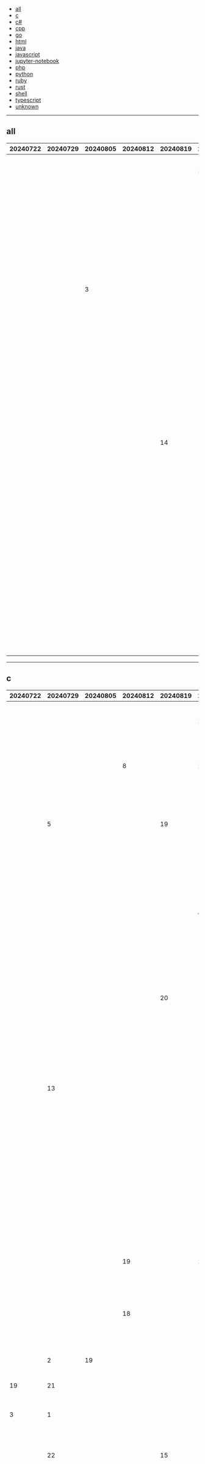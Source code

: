 
- [all](#all)
- [c](#c)
- [c#](#c#)
- [cpp](#cpp)
- [go](#go)
- [html](#html)
- [java](#java)
- [javascript](#javascript)
- [jupyter-notebook](#jupyter-notebook)
- [php](#php)
- [python](#python)
- [ruby](#ruby)
- [rust](#rust)
- [shell](#shell)
- [typescript](#typescript)
- [unknown](#unknown)


----

## <a name=all>all</a>

|20240722|20240729|20240805|20240812|20240819|20240826|20240902|20240909|20240916|20240923|20240930|20241007|20241014|20241021|20241028|github|description|
|----|----|----|----|----|----|----|----|----|----|----|----|----|----|----|----|----|
|  |  |  |  |  | 1 | 1 | 1 | 1 | 1 | 1 | 1 | 1 | 1 | 1 | [resources](https://github.com/resources)/[articles](https://github.com/resources/articles) |Build AI Agents with memory, knowledge, tools and reasoning. Chat with them using a beautiful Agent UI. |
|  |  |  |  |  |  |  |  |  |  |  |  |  |  | 2 | [phidatahq](https://github.com/phidatahq)/[phidata](https://github.com/phidatahq/phidata) |Your own API Hub to learn and master API interaction. Ideal for frontend, mobile dev and backend developers.  |
|  |  |  |  |  |  |  |  |  |  |  |  |  |  | 3 | [hiteshchoudhary](https://github.com/hiteshchoudhary)/[apihub](https://github.com/hiteshchoudhary/apihub) |A natural language interface for computers |
|  |  |  |  |  |  |  |  |  |  |  |  |  |  | 4 | [OpenInterpreter](https://github.com/OpenInterpreter)/[open-interpreter](https://github.com/OpenInterpreter/open-interpreter) | |
|  |  |  |  |  |  |  |  |  |  |  |  |  |  | 5 | [kolbytn](https://github.com/kolbytn)/[mindcraft](https://github.com/kolbytn/mindcraft) |Free, simple, and intuitive online database diagram editor and SQL generator. |
|  |  | 3 |  |  |  |  |  |  |  |  |  |  |  | 6 | [drawdb-io](https://github.com/drawdb-io)/[drawdb](https://github.com/drawdb-io/drawdb) |Zero shot pdf OCR with gpt-4o-mini |
|  |  |  |  |  |  |  |  |  |  |  |  |  |  | 7 | [getomni-ai](https://github.com/getomni-ai)/[zerox](https://github.com/getomni-ai/zerox) |Download market data from Yahoo! Finance's API |
|  |  |  |  |  |  |  |  |  |  |  |  |  |  | 8 | [ranaroussi](https://github.com/ranaroussi)/[yfinance](https://github.com/ranaroussi/yfinance) |CoTracker is a model for tracking any point (pixel) on a video. |
|  |  |  |  |  |  |  |  |  |  |  |  |  |  | 9 | [facebookresearch](https://github.com/facebookresearch)/[co-tracker](https://github.com/facebookresearch/co-tracker) |The Bluesky Social application for Web, iOS, and Android |
|  |  |  |  |  |  |  |  |  |  |  |  |  | 14 | 10 | [bluesky-social](https://github.com/bluesky-social)/[social-app](https://github.com/bluesky-social/social-app) |Cocos simplifies game creation and distribution with Cocos Creator, a free, open-source, cross-platform game engine. Empowering millions of developers to create high-performance, engaging 2D/3D games and instant web entertainment. |
|  |  |  |  | 14 |  |  |  |  |  |  |  |  |  | 11 | [cocos](https://github.com/cocos)/[cocos-engine](https://github.com/cocos/cocos-engine) |PowerShell for every system! |
|  |  |  |  |  |  |  |  |  |  |  |  |  |  | 12 | [PowerShell](https://github.com/PowerShell)/[PowerShell](https://github.com/PowerShell/PowerShell) |web development for the rest of us |
|  |  |  |  |  |  |  |  |  |  |  |  |  |  | 13 | [sveltejs](https://github.com/sveltejs)/[svelte](https://github.com/sveltejs/svelte) |Anthropic's educational courses |
|  |  |  |  |  |  | 7 |  |  |  |  |  |  |  | 14 | [anthropics](https://github.com/anthropics)/[courses](https://github.com/anthropics/courses) |RAGFlow is an open-source RAG (Retrieval-Augmented Generation) engine based on deep document understanding. |
|  |  |  |  |  |  |  |  |  |  |  |  |  |  | 15 | [infiniflow](https://github.com/infiniflow)/[ragflow](https://github.com/infiniflow/ragflow) |A Lightweight Face Recognition and Facial Attribute Analysis (Age, Gender, Emotion and Race) Library for Python |
|  |  |  |  |  |  |  |  |  |  |  |  |  |  | 16 | [serengil](https://github.com/serengil)/[deepface](https://github.com/serengil/deepface) |🚀 10x easier, 🚀 140x lower storage cost, 🚀 high performance, 🚀 petabyte scale - Elasticsearch/Splunk/Datadog alternative for 🚀 (logs, metrics, traces, RUM, Error tracking, Session replay). |
|  |  |  |  |  |  | 14 |  |  |  |  |  |  |  | 17 | [openobserve](https://github.com/openobserve)/[openobserve](https://github.com/openobserve/openobserve) |Public interface definitions of Google APIs. |
|  |  |  |  |  |  |  |  |  |  |  |  |  |  | 18 | [googleapis](https://github.com/googleapis)/[googleapis](https://github.com/googleapis/googleapis) | |

----

## <a name=c>c</a>

|20240722|20240729|20240805|20240812|20240819|20240826|20240902|20240909|20240916|20240923|20240930|20241007|20241014|20241021|20241028|github|description|
|----|----|----|----|----|----|----|----|----|----|----|----|----|----|----|----|----|
|  |  |  |  |  | 1 | 1 | 1 | 1 | 1 | 1 | 1 | 1 | 1 | 1 | [resources](https://github.com/resources)/[articles](https://github.com/resources/articles) |Open-source vector similarity search for Postgres |
|  |  |  | 8 |  | 11 |  |  |  |  |  |  |  |  | 2 | [pgvector](https://github.com/pgvector)/[pgvector](https://github.com/pgvector/pgvector) |libSQL is a fork of SQLite that is both Open Source, and Open Contributions. |
|  |  |  |  |  |  |  |  |  |  |  |  |  |  | 3 | [tursodatabase](https://github.com/tursodatabase)/[libsql](https://github.com/tursodatabase/libsql) |Lean's LEDE source |
|  | 5 |  |  | 19 |  |  |  |  | 22 |  |  |  |  | 4 | [coolsnowwolf](https://github.com/coolsnowwolf)/[lede](https://github.com/coolsnowwolf/lede) |The Reliable USB Formatting Utility |
|  |  |  |  |  |  |  |  | 24 |  |  |  | 10 | 3 | 5 | [pbatard](https://github.com/pbatard)/[rufus](https://github.com/pbatard/rufus) |Display and control your Android device |
|  |  |  |  |  | 4 |  |  |  | 13 | 17 |  |  |  | 6 | [Genymobile](https://github.com/Genymobile)/[scrcpy](https://github.com/Genymobile/scrcpy) |A tool uses Windows Filtering Platform (WFP) to block Endpoint Detection and Response (EDR) agents from reporting security events to the server. |
|  |  |  |  |  |  |  |  |  |  |  |  |  |  | 7 | [netero1010](https://github.com/netero1010)/[EDRSilencer](https://github.com/netero1010/EDRSilencer) |Event notification library |
|  |  |  |  | 20 |  |  |  | 18 |  |  |  |  |  | 8 | [libevent](https://github.com/libevent)/[libevent](https://github.com/libevent/libevent) |A lightweight online game framework |
|  | 13 |  |  |  |  |  | 18 |  |  |  |  |  |  | 9 | [cloudwu](https://github.com/cloudwu)/[skynet](https://github.com/cloudwu/skynet) |An open source, portable, easy to use, readable and flexible TLS library, and reference implementation of the PSA Cryptography API. Releases are on a varying cadence, typically around 3 - 6 months between releases. |
|  |  |  |  |  |  |  | 13 |  |  |  |  |  | 5 | 10 | [Mbed-TLS](https://github.com/Mbed-TLS)/[mbedtls](https://github.com/Mbed-TLS/mbedtls) |BCC - Tools for BPF-based Linux IO analysis, networking, monitoring, and more |
|  |  |  | 19 |  | 10 |  |  |  |  |  |  |  |  | 11 | [iovisor](https://github.com/iovisor)/[bcc](https://github.com/iovisor/bcc) |'Classic' FreeRTOS distribution. Started as Git clone of FreeRTOS SourceForge SVN repo. Submodules the kernel. |
|  |  |  | 18 |  |  |  |  |  |  |  |  |  |  | 12 | [FreeRTOS](https://github.com/FreeRTOS)/[FreeRTOS](https://github.com/FreeRTOS/FreeRTOS) |Predatory ESP32 Firmware |
|  |  |  |  |  |  |  |  |  |  |  |  | 14 | 11 | 13 | [pr3y](https://github.com/pr3y)/[Bruce](https://github.com/pr3y/Bruce) |Flipper Zero Unleashed Firmware |
|  | 2 | 19 |  |  |  |  |  | 11 | 17 |  |  |  |  | 14 | [DarkFlippers](https://github.com/DarkFlippers)/[unleashed-firmware](https://github.com/DarkFlippers/unleashed-firmware) |Audio Editor  |
| 19 | 21 |  |  |  |  |  | 22 | 10 |  |  |  |  |  | 15 | [audacity](https://github.com/audacity)/[audacity](https://github.com/audacity/audacity) |NVIDIA Linux open GPU kernel module source |
| 3 | 1 |  |  |  |  |  |  |  |  |  |  |  |  | 16 | [NVIDIA](https://github.com/NVIDIA)/[open-gpu-kernel-modules](https://github.com/NVIDIA/open-gpu-kernel-modules) |Flipper Zero firmware source code |
|  | 22 |  |  | 15 |  |  |  | 4 |  |  |  |  |  | 17 | [flipperdevices](https://github.com/flipperdevices)/[flipperzero-firmware](https://github.com/flipperdevices/flipperzero-firmware) |The FreeBSD src tree publish-only repository. Experimenting with 'simple' pull requests.... |
|  |  |  |  |  |  |  |  |  |  |  |  |  |  | 18 | [freebsd](https://github.com/freebsd)/[freebsd-src](https://github.com/freebsd/freebsd-src) |RandomX, KawPow, CryptoNight and GhostRider unified CPU/GPU miner and RandomX benchmark |
|  |  |  |  | 16 |  |  |  |  |  |  |  |  |  | 19 | [xmrig](https://github.com/xmrig)/[xmrig](https://github.com/xmrig/xmrig) |Alternative firmware for ESP8266 and ESP32 based devices with easy configuration using webUI, OTA updates, automation using timers or rules, expandability and entirely local control over MQTT, HTTP, Serial or KNX. Full documentation at |
|  |  |  |  |  |  |  | 21 |  |  |  |  |  |  | 20 | [arendst](https://github.com/arendst)/[Tasmota](https://github.com/arendst/Tasmota) |Android application for running Windows applications with Wine and Box86/Box64 |
|  |  |  |  |  | 5 |  | 4 |  |  | 7 | 7 | 22 |  | 21 | [brunodev85](https://github.com/brunodev85)/[winlator](https://github.com/brunodev85/winlator) | |

----

## <a name=c#>c#</a>

|20240722|20240729|20240805|20240812|20240819|20240826|20240902|20240909|20240916|20240923|20240930|20241007|20241014|20241021|20241028|github|description|
|----|----|----|----|----|----|----|----|----|----|----|----|----|----|----|----|----|
|  |  |  |  |  | 1 | 1 | 1 | 1 | 1 | 1 | 1 | 1 | 1 | 1 | [resources](https://github.com/resources)/[articles](https://github.com/resources/articles) |PowerShell for every system! |
|  | 1 |  |  |  | 6 | 18 |  |  |  |  |  |  |  | 2 | [PowerShell](https://github.com/PowerShell)/[PowerShell](https://github.com/PowerShell/PowerShell) |Windows system utilities to maximize productivity |
| 3 |  | 19 | 5 |  | 23 |  | 2 | 2 |  |  |  |  |  | 3 | [microsoft](https://github.com/microsoft)/[PowerToys](https://github.com/microsoft/PowerToys) |.NET MAUI is the .NET Multi-platform App UI, a framework for building native device applications spanning mobile, tablet, and desktop. |
| 19 | 11 |  |  | 11 |  |  | 16 | 24 | 21 | 15 | 16 |  | 3 | 4 | [dotnet](https://github.com/dotnet)/[maui](https://github.com/dotnet/maui) |One Remote Access Manager to Rule Them All |
|  |  |  |  | 6 |  | 9 | 7 |  |  |  |  |  |  | 5 | [1Remote](https://github.com/1Remote)/[1Remote](https://github.com/1Remote/1Remote) |UniGetUI: The Graphical Interface for your package managers. Could be terribly described as a package manager manager to manage your package managers |
|  |  | 5 | 3 |  |  |  |  |  |  |  |  |  |  | 6 | [marticliment](https://github.com/marticliment)/[UniGetUI](https://github.com/marticliment/UniGetUI) |Bitwarden infrastructure/backend (API, database, Docker, etc). |
| 11 |  |  |  |  |  |  |  |  |  |  |  | 6 |  | 7 | [bitwarden](https://github.com/bitwarden)/[server](https://github.com/bitwarden/server) |Provides an efficient allocation free async/await integration for Unity. |
|  | 20 | 14 |  |  |  | 2 | 17 |  |  |  |  | 12 |  | 8 | [Cysharp](https://github.com/Cysharp)/[UniTask](https://github.com/Cysharp/UniTask) |A .NET workflows library |
|  |  |  |  |  |  | 16 |  |  |  |  |  |  | 4 | 9 | [elsa-workflows](https://github.com/elsa-workflows)/[elsa-core](https://github.com/elsa-workflows/elsa-core) |Interactive plotting library for .NET |
|  |  |  |  |  |  | 22 | 11 |  |  |  |  |  |  | 10 | [ScottPlot](https://github.com/ScottPlot)/[ScottPlot](https://github.com/ScottPlot/ScottPlot) |ASP.NET Core is a cross-platform .NET framework for building modern cloud-based web applications on Windows, Mac, or Linux. |
|  | 22 | 16 |  | 4 |  |  | 25 | 23 | 9 |  |  | 10 | 20 | 11 | [dotnet](https://github.com/dotnet)/[aspnetcore](https://github.com/dotnet/aspnetcore) |Libre Hardware Monitor, home of the fork of Open Hardware Monitor |
|  |  | 7 |  |  |  |  |  |  |  |  |  |  |  | 12 | [LibreHardwareMonitor](https://github.com/LibreHardwareMonitor)/[LibreHardwareMonitor](https://github.com/LibreHardwareMonitor/LibreHardwareMonitor) |EF Core is a modern object-database mapper for .NET. It supports LINQ queries, change tracking, updates, and schema migrations. |
|  |  |  | 18 |  | 2 |  |  | 15 |  |  |  |  |  | 13 | [dotnet](https://github.com/dotnet)/[efcore](https://github.com/dotnet/efcore) |This repository is for active development of the Azure SDK for .NET. For consumers of the SDK we recommend visiting our public developer docs at https://learn.microsoft.com/dotnet/azure/ or our versioned developer docs at https://azure.github.io/azure-sdk-for-net.  |
| 9 |  |  |  | 8 |  |  |  | 5 | 3 | 2 | 2 |  |  | 14 | [Azure](https://github.com/Azure)/[azure-sdk-for-net](https://github.com/Azure/azure-sdk-for-net) |.NET debugger and assembly editor |
|  |  |  |  |  |  |  |  |  |  |  |  |  |  | 15 | [dnSpy](https://github.com/dnSpy)/[dnSpy](https://github.com/dnSpy/dnSpy) |Develop Desktop, Embedded, Mobile and WebAssembly apps with C# and XAML. The most popular .NET UI client technology |
| 18 | 7 | 13 | 13 | 15 |  |  |  |  | 23 |  |  |  |  | 16 | [AvaloniaUI](https://github.com/AvaloniaUI)/[Avalonia](https://github.com/AvaloniaUI/Avalonia) |Microsoft Azure PowerShell |
|  |  |  |  |  |  |  |  |  |  |  |  |  |  | 17 | [Azure](https://github.com/Azure)/[azure-powershell](https://github.com/Azure/azure-powershell) |The Free Software Media System |
|  | 3 |  | 2 |  | 3 |  |  |  |  |  |  |  |  | 18 | [jellyfin](https://github.com/jellyfin)/[jellyfin](https://github.com/jellyfin/jellyfin) |Libation: Liberate your Library |
|  |  |  |  |  |  |  |  |  |  |  |  |  |  | 19 | [rmcrackan](https://github.com/rmcrackan)/[Libation](https://github.com/rmcrackan/Libation) |Video game library manager with support for wide range of 3rd party libraries and game emulation support, providing one unified interface for your games. |
|  |  |  |  |  |  |  |  |  |  |  |  |  |  | 20 | [JosefNemec](https://github.com/JosefNemec)/[Playnite](https://github.com/JosefNemec/Playnite) |Sample code referenced by the .NET documentation |
|  |  |  |  |  |  |  |  |  |  |  |  |  |  | 21 | [dotnet](https://github.com/dotnet)/[samples](https://github.com/dotnet/samples) |Radzen Blazor is a set of 90+ free native Blazor UI components packed with DataGrid, Scheduler, Charts and robust theming including Material design and FluentUI. |
|  |  |  |  |  |  |  |  | 17 |  |  |  |  |  | 22 | [radzenhq](https://github.com/radzenhq)/[radzen-blazor](https://github.com/radzenhq/radzen-blazor) |ASP.NET Core eCommerce software. nopCommerce is a free and open-source shopping cart. |
|  |  |  |  | 5 |  |  |  |  |  |  |  |  |  | 23 | [nopSolutions](https://github.com/nopSolutions)/[nopCommerce](https://github.com/nopSolutions/nopCommerce) | |

----

## <a name=cpp>cpp</a>

|20240722|20240729|20240805|20240812|20240819|20240826|20240902|20240909|20240916|20240923|20240930|20241007|20241014|20241021|20241028|github|description|
|----|----|----|----|----|----|----|----|----|----|----|----|----|----|----|----|----|
|  |  |  |  |  | 1 | 1 | 1 | 1 | 1 | 1 | 1 | 1 | 1 | 1 | [resources](https://github.com/resources)/[articles](https://github.com/resources/articles) |Cocos simplifies game creation and distribution with Cocos Creator, a free, open-source, cross-platform game engine. Empowering millions of developers to create high-performance, engaging 2D/3D games and instant web entertainment. |
|  |  |  | 7 | 1 | 18 |  |  |  |  |  |  |  | 3 | 2 | [cocos](https://github.com/cocos)/[cocos-engine](https://github.com/cocos/cocos-engine) |Cataclysm - Dark Days Ahead. A turn-based survival game set in a post-apocalyptic world. |
|  |  |  |  |  |  | 24 | 7 | 18 |  |  |  |  |  | 3 | [CleverRaven](https://github.com/CleverRaven)/[Cataclysm-DDA](https://github.com/CleverRaven/Cataclysm-DDA) |An open-source C++ library developed and used at Facebook. |
| 14 | 2 | 18 |  |  |  | 7 | 16 |  | 6 |  |  |  |  | 4 | [facebook](https://github.com/facebook)/[folly](https://github.com/facebook/folly) |JSON for Modern C++ |
|  |  |  |  | 15 | 8 |  |  |  |  |  |  |  | 2 | 5 | [nlohmann](https://github.com/nlohmann)/[json](https://github.com/nlohmann/json) |LLM inference in C/C++ |
| 18 | 3 |  |  |  |  |  |  | 10 |  | 3 |  |  |  | 6 | [ggerganov](https://github.com/ggerganov)/[llama.cpp](https://github.com/ggerganov/llama.cpp) |Google's common Java, C++ and JavaScript library for parsing, formatting, and validating international phone numbers. |
|  |  |  |  |  |  |  | 11 |  |  |  |  |  |  | 7 | [google](https://github.com/google)/[libphonenumber](https://github.com/google/libphonenumber) |Speech-to-text, text-to-speech, speaker diarization, and VAD using next-gen Kaldi with onnxruntime without Internet connection. Support embedded systems, Android, iOS, Raspberry Pi, RISC-V, x86_64 servers, websocket server/client, C/C++, Python, Kotlin, C#, Go, NodeJS, Java, Swift, Dart, JavaScript, Flutter, Object Pascal, Lazarus, Rust |
|  |  |  |  | 7 |  |  |  |  |  |  |  |  |  | 8 | [k2-fsa](https://github.com/k2-fsa)/[sherpa-onnx](https://github.com/k2-fsa/sherpa-onnx) |Deskflow lets you share one mouse and keyboard between multiple computers on Windows, macOS and Linux. It's like a software KVM (but without video). |
|  |  |  |  |  |  |  |  |  |  |  | 7 | 6 | 5 | 9 | [deskflow](https://github.com/deskflow)/[deskflow](https://github.com/deskflow/deskflow) |Android real-time display control software |
|  |  |  |  |  |  |  |  |  |  |  |  |  |  | 10 | [barry-ran](https://github.com/barry-ran)/[QtScrcpy](https://github.com/barry-ran/QtScrcpy) |A framework for building native applications using React |
|  |  |  | 19 | 18 |  |  | 3 | 14 | 7 |  |  | 11 |  | 11 | [facebook](https://github.com/facebook)/[react-native](https://github.com/facebook/react-native) |Fix Play Integrity (and SafetyNet) verdicts. |
|  |  | 13 |  | 5 | 10 |  |  |  |  |  |  |  |  | 12 | [chiteroman](https://github.com/chiteroman)/[PlayIntegrityFix](https://github.com/chiteroman/PlayIntegrityFix) |A library for efficient similarity search and clustering of dense vectors. |
|  |  |  |  |  |  |  |  |  |  |  |  |  |  | 13 | [facebookresearch](https://github.com/facebookresearch)/[faiss](https://github.com/facebookresearch/faiss) |An efficient, small mobile key-value storage framework developed by WeChat. Works on Android, iOS, macOS, Windows, and POSIX. |
|  |  |  |  |  |  |  |  |  |  |  |  |  |  | 14 | [Tencent](https://github.com/Tencent)/[MMKV](https://github.com/Tencent/MMKV) |The Magic Mask for Android |
|  | 9 |  | 4 |  |  |  |  |  | 13 |  |  | 20 | 14 | 15 | [topjohnwu](https://github.com/topjohnwu)/[Magisk](https://github.com/topjohnwu/Magisk) |Protocol Buffers - Google's data interchange format |
| 12 |  |  |  |  | 22 |  |  |  |  |  |  |  |  | 16 | [protocolbuffers](https://github.com/protocolbuffers)/[protobuf](https://github.com/protocolbuffers/protobuf) |A custom launcher for Minecraft that allows you to easily manage multiple installations of Minecraft at once (Fork of MultiMC) |
|  |  |  |  |  |  |  |  |  |  |  |  |  |  | 17 | [PrismLauncher](https://github.com/PrismLauncher)/[PrismLauncher](https://github.com/PrismLauncher/PrismLauncher) |Seamless operability between C++11 and Python |
|  |  |  |  |  |  |  |  |  | 15 |  |  |  |  | 18 | [pybind](https://github.com/pybind)/[pybind11](https://github.com/pybind/pybind11) |CUDA Templates for Linear Algebra Subroutines |
|  |  |  |  |  | 16 |  |  |  |  |  |  |  | 23 | 19 | [NVIDIA](https://github.com/NVIDIA)/[cutlass](https://github.com/NVIDIA/cutlass) |PC Software for BambuLab and other 3D printers |
|  |  |  |  |  |  | 25 |  |  |  |  |  |  |  | 20 | [bambulab](https://github.com/bambulab)/[BambuStudio](https://github.com/bambulab/BambuStudio) |GoogleTest - Google Testing and Mocking Framework |
|  |  | 2 | 1 |  |  |  |  | 2 | 14 |  |  |  | 17 | 21 | [google](https://github.com/google)/[googletest](https://github.com/google/googletest) |G-code generator for 3D printers (Bambu, Prusa, Voron, VzBot, RatRig, Creality, etc.) |
|  |  |  |  |  |  |  |  | 13 | 8 |  |  |  |  | 22 | [SoftFever](https://github.com/SoftFever)/[OrcaSlicer](https://github.com/SoftFever/OrcaSlicer) |KeePassXC is a cross-platform community-driven port of the Windows application “Keepass Password Safe”. |
|  |  |  |  |  |  |  |  |  |  |  |  |  |  | 23 | [keepassxreboot](https://github.com/keepassxreboot)/[keepassxc](https://github.com/keepassxreboot/keepassxc) |SRS is a simple, high-efficiency, real-time media server supporting RTMP, WebRTC, HLS, HTTP-FLV, HTTP-TS, SRT, MPEG-DASH, and GB28181. |
|  |  |  |  |  |  |  |  |  |  |  |  |  |  | 24 | [ossrs](https://github.com/ossrs)/[srs](https://github.com/ossrs/srs) |DuckDB is an analytical in-process SQL database management system |
|  |  |  |  |  | 19 |  |  |  |  |  |  |  |  | 25 | [duckdb](https://github.com/duckdb)/[duckdb](https://github.com/duckdb/duckdb) | |

----

## <a name=go>go</a>

|20240722|20240729|20240805|20240812|20240819|20240826|20240902|20240909|20240916|20240923|20240930|20241007|20241014|20241021|20241028|github|description|
|----|----|----|----|----|----|----|----|----|----|----|----|----|----|----|----|----|
|  |  |  |  |  | 1 | 1 | 1 | 1 | 1 | 1 | 1 | 1 | 1 | 1 | [resources](https://github.com/resources)/[articles](https://github.com/resources/articles) |An open-source authorization as a service inspired by Google Zanzibar, designed to build and manage fine-grained and scalable authorization systems for any application. |
|  |  |  |  | 7 | 6 | 2 |  |  |  |  |  |  |  | 2 | [Permify](https://github.com/Permify)/[permify](https://github.com/Permify/permify) |Get up and running with Llama 3.2, Mistral, Gemma 2, and other large language models. |
|  | 3 | 5 |  |  |  |  | 25 |  | 18 | 4 | 15 |  |  | 3 | [ollama](https://github.com/ollama)/[ollama](https://github.com/ollama/ollama) |Cloud native networking and network security |
|  |  |  |  |  |  |  |  |  |  |  |  |  |  | 4 | [projectcalico](https://github.com/projectcalico)/[calico](https://github.com/projectcalico/calico) |Terraform enables you to safely and predictably create, change, and improve infrastructure. It is a source-available tool that codifies APIs into declarative configuration files that can be shared amongst team members, treated as code, edited, reviewed, and versioned. |
|  |  |  |  |  |  |  |  | 10 |  |  |  |  |  | 5 | [hashicorp](https://github.com/hashicorp)/[terraform](https://github.com/hashicorp/terraform) |A database migration tool. Supports SQL migrations and Go functions.  |
|  |  |  |  |  |  |  |  |  |  |  | 13 |  |  | 6 | [pressly](https://github.com/pressly)/[goose](https://github.com/pressly/goose) | KEDA is a Kubernetes-based Event Driven Autoscaling component. It provides event driven scale for any container running in Kubernetes  |
|  |  |  | 4 |  |  |  |  |  | 21 |  |  |  |  | 7 | [kedacore](https://github.com/kedacore)/[keda](https://github.com/kedacore/keda) |Find vulnerabilities, misconfigurations, secrets, SBOM in containers, Kubernetes, code repositories, clouds and more |
|  |  |  |  |  |  |  | 18 |  |  |  |  | 21 |  | 8 | [aquasecurity](https://github.com/aquasecurity)/[trivy](https://github.com/aquasecurity/trivy) |GitHub's Online Schema-migration Tool for MySQL |
|  |  |  |  |  |  |  |  |  |  |  |  |  |  | 9 | [github](https://github.com/github)/[gh-ost](https://github.com/github/gh-ost) |Production-Grade Container Scheduling and Management |
| 9 |  |  |  |  |  |  |  |  |  | 16 |  |  |  | 10 | [kubernetes](https://github.com/kubernetes)/[kubernetes](https://github.com/kubernetes/kubernetes) |Exporter for machine metrics |
|  |  |  |  |  |  |  |  |  |  |  |  |  |  | 11 | [prometheus](https://github.com/prometheus)/[node_exporter](https://github.com/prometheus/node_exporter) |A fast TCP/UDP tunnel over HTTP |
|  |  |  |  |  |  |  |  |  |  |  |  |  | 15 | 12 | [jpillora](https://github.com/jpillora)/[chisel](https://github.com/jpillora/chisel) |Nuclei is a fast, customizable vulnerability scanner powered by the global security community and built on a simple YAML-based DSL, enabling collaboration to tackle trending vulnerabilities on the internet. It helps you find vulnerabilities in your applications, APIs, networks, DNS, and cloud configurations. |
| 25 |  | 7 |  |  |  | 4 |  |  |  |  |  | 10 |  | 13 | [projectdiscovery](https://github.com/projectdiscovery)/[nuclei](https://github.com/projectdiscovery/nuclei) |Directory/File, DNS and VHost busting tool written in Go |
|  |  |  |  |  |  |  |  |  |  |  |  |  |  | 14 | [OJ](https://github.com/OJ)/[gobuster](https://github.com/OJ/gobuster) |Testcontainers for Go is a Go package that makes it simple to create and clean up container-based dependencies for automated integration/smoke tests. The clean, easy-to-use API enables developers to programmatically define containers that should be run as part of a test and clean up those resources when the test is done. |
|  |  |  |  |  |  |  |  |  |  |  |  |  |  | 15 | [testcontainers](https://github.com/testcontainers)/[testcontainers-go](https://github.com/testcontainers/testcontainers-go) |Open Source realtime backend in 1 file |
|  |  | 4 | 13 |  |  |  |  |  |  |  |  |  |  | 16 | [pocketbase](https://github.com/pocketbase)/[pocketbase](https://github.com/pocketbase/pocketbase) |htmgo - build simple and scalable systems with go + htmx |
|  |  |  |  |  |  |  |  |  |  |  |  |  |  | 17 | [maddalax](https://github.com/maddalax)/[htmgo](https://github.com/maddalax/htmgo) |A cloud-native vector database, storage for next generation AI applications |
| 11 |  | 19 |  |  |  |  |  |  |  |  |  |  |  | 18 | [milvus-io](https://github.com/milvus-io)/[milvus](https://github.com/milvus-io/milvus) |contaiNERD CTL - Docker-compatible CLI for containerd, with support for Compose, Rootless, eStargz, OCIcrypt, IPFS, ... |
|  |  |  |  |  |  |  |  |  |  |  |  |  |  | 19 | [containerd](https://github.com/containerd)/[nerdctl](https://github.com/containerd/nerdctl) |Application lifecycle orchestration |
|  |  |  |  |  |  |  |  |  |  |  |  |  |  | 20 | [akuity](https://github.com/akuity)/[kargo](https://github.com/akuity/kargo) |serve as a reverse proxy to protect your web services from attacks and exploits. |
|  |  |  |  |  |  |  |  |  |  |  |  |  |  | 21 | [chaitin](https://github.com/chaitin)/[SafeLine](https://github.com/chaitin/SafeLine) |Redis Go client |
|  |  |  |  |  |  |  | 12 |  |  |  |  |  |  | 22 | [redis](https://github.com/redis)/[go-redis](https://github.com/redis/go-redis) |High performance, self-hosted, newsletter and mailing list manager with a modern dashboard. Single binary app. |
|  | 21 |  |  |  |  |  |  |  |  |  | 18 |  |  | 23 | [knadh](https://github.com/knadh)/[listmonk](https://github.com/knadh/listmonk) |A simple zero-config tool to make locally trusted development certificates with any names you'd like. |
|  |  |  |  |  |  |  |  |  |  |  |  |  |  | 24 | [FiloSottile](https://github.com/FiloSottile)/[mkcert](https://github.com/FiloSottile/mkcert) |The Prometheus monitoring system and time series database. |
|  |  |  |  |  | 19 |  |  |  |  |  |  |  |  | 25 | [prometheus](https://github.com/prometheus)/[prometheus](https://github.com/prometheus/prometheus) |An open source trusted cloud native registry project that stores, signs, and scans content. |

----

## <a name=html>html</a>

|20240722|20240729|20240805|20240812|20240819|20240826|20240902|20240909|20240916|20240923|20240930|20241007|20241014|20241021|20241028|github|description|
|----|----|----|----|----|----|----|----|----|----|----|----|----|----|----|----|----|
|  |  |  |  |  | 1 | 1 | 1 | 1 | 1 | 1 | 1 | 1 | 1 | 1 | [resources](https://github.com/resources)/[articles](https://github.com/resources/articles) |Curso de HTML5 e CSS3 |
| 4 | 6 | 11 | 14 | 9 | 5 | 8 | 14 | 14 |  |  |  |  | 5 | 2 | [gustavoguanabara](https://github.com/gustavoguanabara)/[html-css](https://github.com/gustavoguanabara/html-css) |A general purpose HTTP reverse proxy and forwarding tool. Now written in Go! |
|  |  |  |  |  | 4 | 4 |  |  |  |  |  |  |  | 3 | [tobychui](https://github.com/tobychui)/[zoraxy](https://github.com/tobychui/zoraxy) |A beautiful, simple, clean, and responsive Jekyll theme for academics |
|  |  | 6 |  |  |  | 12 | 3 |  |  | 11 | 6 |  | 3 | 4 | [alshedivat](https://github.com/alshedivat)/[al-folio](https://github.com/alshedivat/al-folio) |📐 Jekyll theme for building a personal site, blog, project documentation, or portfolio. |
|  |  | 9 |  |  |  |  | 9 |  |  | 17 |  |  |  | 5 | [mmistakes](https://github.com/mmistakes)/[minimal-mistakes](https://github.com/mmistakes/minimal-mistakes) |Modern Django admin theme for seamless interface development |
|  | 3 |  | 10 |  |  |  |  |  |  |  |  |  |  | 6 | [unfoldadmin](https://github.com/unfoldadmin)/[django-unfold](https://github.com/unfoldadmin/django-unfold) |An automated phishing tool with 30+ templates. This Tool is made for educational purpose only ! Author will not be responsible for any misuse of this toolkit ! |
|  |  |  |  |  |  |  |  |  |  |  |  |  |  | 7 | [htr-tech](https://github.com/htr-tech)/[zphisher](https://github.com/htr-tech/zphisher) |Official repo for the #tidytuesday project |
|  |  |  |  | 1 | 10 |  |  | 16 | 9 | 14 |  |  |  | 8 | [rfordatascience](https://github.com/rfordatascience)/[tidytuesday](https://github.com/rfordatascience/tidytuesday) | A fast, clean, responsive Hugo theme. |
|  |  |  |  |  |  |  | 13 |  | 10 |  |  |  |  | 9 | [adityatelange](https://github.com/adityatelange)/[hugo-PaperMod](https://github.com/adityatelange/hugo-PaperMod) |Simple UI examples from my social media |
|  | 14 |  |  |  |  |  | 8 |  |  | 2 |  |  |  | 10 | [atherosai](https://github.com/atherosai)/[ui](https://github.com/atherosai/ui) | |
|  |  |  |  |  |  |  |  |  |  |  |  |  |  | 11 | [TheOdinProject](https://github.com/TheOdinProject)/[css-exercises](https://github.com/TheOdinProject/css-exercises) | |

----

## <a name=java>java</a>

|20240722|20240729|20240805|20240812|20240819|20240826|20240902|20240909|20240916|20240923|20240930|20241007|20241014|20241021|20241028|github|description|
|----|----|----|----|----|----|----|----|----|----|----|----|----|----|----|----|----|
|  |  |  |  |  | 1 | 1 | 1 | 1 | 1 | 1 | 1 | 1 | 1 | 1 | [resources](https://github.com/resources)/[articles](https://github.com/resources/articles) |Telegram for Android source |
|  |  |  |  |  |  | 3 |  |  |  |  |  |  | 9 | 2 | [DrKLO](https://github.com/DrKLO)/[Telegram](https://github.com/DrKLO/Telegram) |Learn Low Level Design (LLD) and prepare for interviews using free resources. |
|  |  |  |  |  |  |  |  |  | 2 |  |  |  | 3 | 3 | [ashishps1](https://github.com/ashishps1)/[awesome-low-level-design](https://github.com/ashishps1/awesome-low-level-design) |SeaTunnel is a next-generation super high-performance, distributed, massive data integration tool. |
|  |  |  |  |  |  |  |  |  |  |  |  | 8 |  | 4 | [apache](https://github.com/apache)/[seatunnel](https://github.com/apache/seatunnel) |Digital logic design tool and simulator |
|  |  |  |  |  | 17 |  |  |  |  |  | 15 |  |  | 5 | [logisim-evolution](https://github.com/logisim-evolution)/[logisim-evolution](https://github.com/logisim-evolution/logisim-evolution) |Termux - a terminal emulator application for Android OS extendible by variety of packages. |
|  |  | 5 | 12 |  | 13 | 12 |  |  |  |  |  |  | 13 | 6 | [termux](https://github.com/termux)/[termux-app](https://github.com/termux/termux-app) |🔥 官方推荐 🔥 RuoYi-Vue 全新 Pro 版本，优化重构所有功能。基于 Spring Boot + MyBatis Plus + Vue &amp; Element 实现的后台管理系统 + 微信小程序，支持 RBAC 动态权限、数据权限、SaaS 多租户、Flowable 工作流、三方登录、支付、短信、商城、CRM、ERP、AI 大模型等功能。你的 ⭐️ Star ⭐️，是作者生发的动力！ |
| 22 |  |  |  |  |  |  |  |  |  | 13 |  | 12 | 2 | 7 | [YunaiV](https://github.com/YunaiV)/[ruoyi-vue-pro](https://github.com/YunaiV/ruoyi-vue-pro) |OWASP dependency-check is a software composition analysis utility that detects publicly disclosed vulnerabilities in application dependencies. |
|  |  |  |  |  |  |  |  |  |  |  |  |  |  | 8 | [jeremylong](https://github.com/jeremylong)/[DependencyCheck](https://github.com/jeremylong/DependencyCheck) |Apache Doris is an easy-to-use, high performance and unified analytics database. |
|  |  |  |  |  |  |  |  | 19 |  |  |  |  |  | 9 | [apache](https://github.com/apache)/[doris](https://github.com/apache/doris) |This repository is for active development of the Azure SDK for Java. For consumers of the SDK we recommend visiting our public developer docs at https://docs.microsoft.com/java/azure/ or our versioned developer docs at https://azure.github.io/azure-sdk-for-java.  |
|  |  |  |  |  |  | 17 |  | 20 | 20 | 6 |  |  |  | 10 | [Azure](https://github.com/Azure)/[azure-sdk-for-java](https://github.com/Azure/azure-sdk-for-java) |JDK main-line development https://openjdk.org/projects/jdk |
|  |  |  |  |  |  | 15 | 11 |  |  |  |  |  |  | 11 | [openjdk](https://github.com/openjdk)/[jdk](https://github.com/openjdk/jdk) |Very spicy additions to the Java programming language. |
|  |  |  |  |  |  |  |  | 22 |  |  |  |  |  | 12 | [projectlombok](https://github.com/projectlombok)/[lombok](https://github.com/projectlombok/lombok) |Spring Framework |
| 16 |  |  | 8 |  | 6 |  |  | 6 |  |  |  |  | 8 | 13 | [spring-projects](https://github.com/spring-projects)/[spring-framework](https://github.com/spring-projects/spring-framework) |DataX是阿里云DataWorks数据集成的开源版本。 |
|  |  |  |  | 23 |  |  |  |  |  |  |  |  |  | 14 | [alibaba](https://github.com/alibaba)/[DataX](https://github.com/alibaba/DataX) |IntelliJ IDEA Community Edition &amp; IntelliJ Platform |
|  |  |  |  |  | 19 |  |  |  |  |  |  |  |  | 15 | [JetBrains](https://github.com/JetBrains)/[intellij-community](https://github.com/JetBrains/intellij-community) |Enterprise job scheduling middleware with distributed computing ability. |
|  |  |  |  |  |  |  |  |  |  |  |  | 7 | 17 | 16 | [PowerJob](https://github.com/PowerJob)/[PowerJob](https://github.com/PowerJob/PowerJob) |A distributed task scheduling framework.（分布式任务调度平台XXL-JOB） |
|  |  |  |  |  |  |  |  |  |  |  |  |  |  | 17 | [xuxueli](https://github.com/xuxueli)/[xxl-job](https://github.com/xuxueli/xxl-job) |The world's fastest open query engine for sub-second analytics both on and off the data lakehouse. With the flexibility to support nearly any scenario, StarRocks provides best-in-class performance for multi-dimensional analytics, real-time analytics, and ad-hoc queries. A Linux Foundation project. |
|  |  |  |  |  |  |  |  |  |  |  |  |  | 25 | 18 | [StarRocks](https://github.com/StarRocks)/[starrocks](https://github.com/StarRocks/starrocks) |Spring Boot helps you to create Spring-powered, production-grade applications and services with absolute minimum fuss. |
| 12 |  | 13 |  |  | 16 |  |  | 16 |  |  |  |  | 14 | 19 | [spring-projects](https://github.com/spring-projects)/[spring-boot](https://github.com/spring-projects/spring-boot) |Apache DolphinScheduler is the modern data orchestration platform. Agile to create high performance workflow with low-code |
|  |  |  |  |  |  |  |  |  |  |  |  |  |  | 20 | [apache](https://github.com/apache)/[dolphinscheduler](https://github.com/apache/dolphinscheduler) | |
|  |  |  |  |  |  |  |  |  |  |  |  |  |  | 21 | [hkhcoder](https://github.com/hkhcoder)/[vprofile-project](https://github.com/hkhcoder/vprofile-project) |Apache Pinot - A realtime distributed OLAP datastore |
|  |  |  |  | 3 |  |  |  |  |  |  |  |  |  | 22 | [apache](https://github.com/apache)/[pinot](https://github.com/apache/pinot) |A tool for mocking HTTP services |
|  |  |  |  |  |  |  |  |  |  |  |  |  |  | 23 | [wiremock](https://github.com/wiremock)/[wiremock](https://github.com/wiremock/wiremock) |Open source handheld ham radio project KV4P-HT |
|  |  |  |  |  |  |  |  |  |  |  |  |  |  | 24 | [VanceVagell](https://github.com/VanceVagell)/[kv4p-ht](https://github.com/VanceVagell/kv4p-ht) |No clever tagline needed. |
|  |  |  | 4 | 7 | 10 |  |  |  |  |  |  |  |  | 25 | [LawnchairLauncher](https://github.com/LawnchairLauncher)/[lawnchair](https://github.com/LawnchairLauncher/lawnchair) | |

----

## <a name=javascript>javascript</a>

|20240722|20240729|20240805|20240812|20240819|20240826|20240902|20240909|20240916|20240923|20240930|20241007|20241014|20241021|20241028|github|description|
|----|----|----|----|----|----|----|----|----|----|----|----|----|----|----|----|----|
|  |  |  |  |  | 1 | 1 | 1 | 1 | 1 | 1 | 1 | 1 | 1 | 1 | [resources](https://github.com/resources)/[articles](https://github.com/resources/articles) |Your own API Hub to learn and master API interaction. Ideal for frontend, mobile dev and backend developers.  |
|  |  |  |  |  |  |  | 16 |  |  |  |  |  |  | 2 | [hiteshchoudhary](https://github.com/hiteshchoudhary)/[apihub](https://github.com/hiteshchoudhary/apihub) | |
|  |  |  |  |  | 15 |  |  |  |  | 5 |  |  | 13 | 3 | [kolbytn](https://github.com/kolbytn)/[mindcraft](https://github.com/kolbytn/mindcraft) |Free, simple, and intuitive online database diagram editor and SQL generator. |
|  | 3 | 1 |  |  |  |  |  |  |  |  |  |  |  | 4 | [drawdb-io](https://github.com/drawdb-io)/[drawdb](https://github.com/drawdb-io/drawdb) |web development for the rest of us |
|  | 13 |  |  |  |  |  |  |  | 16 |  | 14 |  | 23 | 5 | [sveltejs](https://github.com/sveltejs)/[svelte](https://github.com/sveltejs/svelte) |Collection of publicly available IPTV channels from all over the world |
| 2 |  |  |  |  |  |  |  |  |  | 4 |  |  |  | 6 | [iptv-org](https://github.com/iptv-org)/[iptv](https://github.com/iptv-org/iptv) | Now we have become very big, Different from the original idea. Collect premium software in various categories. |
|  |  |  |  | 12 |  |  | 4 |  |  |  |  |  |  | 7 | [jaywcjlove](https://github.com/jaywcjlove)/[awesome-mac](https://github.com/jaywcjlove/awesome-mac) |The React Framework |
|  |  |  | 11 | 15 | 13 | 5 |  | 6 |  | 13 |  |  | 18 | 8 | [vercel](https://github.com/vercel)/[next.js](https://github.com/vercel/next.js) |A visual no-code/code-free web crawler/spider易采集：一个可视化浏览器自动化测试/数据采集/爬虫软件，可以无代码图形化的设计和执行爬虫任务。别名：ServiceWrapper面向Web应用的智能化服务封装系统。 |
|  |  |  | 1 | 2 |  |  |  |  |  |  |  |  |  | 9 | [NaiboWang](https://github.com/NaiboWang)/[EasySpider](https://github.com/NaiboWang/EasySpider) |A fancy self-hosted monitoring tool |
| 17 |  | 4 |  |  |  |  | 17 |  |  |  | 7 |  | 21 | 10 | [louislam](https://github.com/louislam)/[uptime-kuma](https://github.com/louislam/uptime-kuma) |Opensource IDE For Exploring and Testing Api's (lightweight alternative to postman/insomnia) |
|  |  |  | 4 | 9 |  |  |  |  |  |  |  |  |  | 11 | [usebruno](https://github.com/usebruno)/[bruno](https://github.com/usebruno/bruno) |Promise based HTTP client for the browser and node.js |
|  |  |  |  | 20 |  |  |  |  |  |  | 16 |  |  | 12 | [axios](https://github.com/axios)/[axios](https://github.com/axios/axios) |开发者边车，github打不开，github加速，git clone加速，git release下载加速，stackoverflow加速 |
|  |  |  |  |  |  |  |  |  |  |  |  |  | 16 | 13 | [docmirror](https://github.com/docmirror)/[dev-sidecar](https://github.com/docmirror/dev-sidecar) |The Browser Exploitation Framework Project |
|  |  |  |  |  |  |  |  |  |  |  |  |  |  | 14 | [beefproject](https://github.com/beefproject)/[beef](https://github.com/beefproject/beef) |Easiest 1-click way to create beautiful artwork on your PC using AI, with no tech knowledge. Provides a browser UI for generating images from text prompts and images. Just enter your text prompt, and see the generated image. |
|  |  |  |  |  |  |  |  |  |  |  |  |  |  | 15 | [easydiffusion](https://github.com/easydiffusion)/[easydiffusion](https://github.com/easydiffusion/easydiffusion) |web development, streamlined |
|  |  |  |  |  |  |  |  |  |  |  |  |  |  | 16 | [sveltejs](https://github.com/sveltejs)/[kit](https://github.com/sveltejs/kit) |30 Days of React challenge is a step by step guide to learn React in 30 days. These videos may help too: https://www.youtube.com/channel/UC7PNRuno1rzYPb1xLa4yktw |
|  |  |  |  |  |  |  |  | 14 |  |  |  |  |  | 17 | [Asabeneh](https://github.com/Asabeneh)/[30-Days-Of-React](https://github.com/Asabeneh/30-Days-Of-React) |Low-code platform for building business applications. Connect to databases, cloud storages, GraphQL, API endpoints, Airtable, Google sheets, OpenAI, etc and build apps using drag and drop application builder. Built using JavaScript/TypeScript. 🚀 |
|  |  |  |  |  |  |  |  |  | 14 |  | 2 | 2 | 5 | 18 | [ToolJet](https://github.com/ToolJet)/[ToolJet](https://github.com/ToolJet/ToolJet) |WebGoat is a deliberately insecure application |
|  |  |  |  |  |  |  |  | 8 | 17 |  |  |  |  | 19 | [WebGoat](https://github.com/WebGoat)/[WebGoat](https://github.com/WebGoat/WebGoat) |🦄 A file manager / web client for SFTP, S3, FTP, WebDAV, Git, Minio, LDAP, CalDAV, CardDAV, Mysql, Backblaze, ... |
|  |  |  |  |  |  |  |  |  |  |  |  |  |  | 20 | [mickael-kerjean](https://github.com/mickael-kerjean)/[filestash](https://github.com/mickael-kerjean/filestash) |分流规则、重写写规则及脚本。 |
|  |  |  |  |  |  |  |  |  |  |  |  |  |  | 21 | [blackmatrix7](https://github.com/blackmatrix7)/[ios_rule_script](https://github.com/blackmatrix7/ios_rule_script) |A highly sophisticated proxy used for evading internet censorship or accessing websites in a controlled sandbox using the power of service-workers. Works by intercepting HTTP requests with a service worker script that follows the TompHTTP specifications. |
|  |  |  |  |  |  |  |  |  |  |  |  |  |  | 22 | [titaniumnetwork-dev](https://github.com/titaniumnetwork-dev)/[Ultraviolet](https://github.com/titaniumnetwork-dev/Ultraviolet) |⚡ Serverless Framework – Effortlessly build apps that auto-scale, incur zero costs when idle, and require minimal maintenance using AWS Lambda and other managed cloud services. |
|  |  |  |  |  |  |  |  |  |  |  |  |  |  | 23 | [serverless](https://github.com/serverless)/[serverless](https://github.com/serverless/serverless) | |
|  |  |  |  |  |  |  |  |  |  |  |  |  |  | 24 | [DefiLlama](https://github.com/DefiLlama)/[DefiLlama-Adapters](https://github.com/DefiLlama/DefiLlama-Adapters) |Code examples that accompany various MDN DOM and Web API documentation pages |
|  |  |  |  |  |  |  |  |  |  |  |  |  |  | 25 | [mdn](https://github.com/mdn)/[dom-examples](https://github.com/mdn/dom-examples) | |

----

## <a name=jupyter-notebook>jupyter-notebook</a>

|20240722|20240916|20240923|20240930|20241007|20241014|20241021|20241028|github|description|
|----|----|----|----|----|----|----|----|----|----|
|  | 1 | 1 | 1 | 1 | 1 | 1 | 1 | [resources](https://github.com/resources)/[articles](https://github.com/resources/articles) |CoTracker is a model for tracking any point (pixel) on a video. |
|  |  |  |  |  |  | 3 | 2 | [facebookresearch](https://github.com/facebookresearch)/[co-tracker](https://github.com/facebookresearch/co-tracker) |Anthropic's educational courses |
|  |  |  |  |  |  |  | 3 | [anthropics](https://github.com/anthropics)/[courses](https://github.com/anthropics/courses) |Sample code and notebooks for Generative AI on Google Cloud, with Gemini on Vertex AI |
| 4 |  |  | 5 | 14 |  |  | 4 | [GoogleCloudPlatform](https://github.com/GoogleCloudPlatform)/[generative-ai](https://github.com/GoogleCloudPlatform/generative-ai) |Open Machine Learning course |
|  |  |  |  |  |  |  | 5 | [girafe-ai](https://github.com/girafe-ai)/[ml-course](https://github.com/girafe-ai/ml-course) |AirLLM 70B inference with single 4GB GPU |
|  |  |  | 8 |  |  |  | 6 | [lyogavin](https://github.com/lyogavin)/[airllm](https://github.com/lyogavin/airllm) |Python programs, usually short, of considerable difficulty, to perfect particular skills. |
|  |  |  |  |  | 10 |  | 7 | [norvig](https://github.com/norvig)/[pytudes](https://github.com/norvig/pytudes) |State-of-the-Art Deep Learning scripts organized by models - easy to train and deploy with reproducible accuracy and performance on enterprise-grade infrastructure. |
|  |  |  |  |  |  |  | 8 | [NVIDIA](https://github.com/NVIDIA)/[DeepLearningExamples](https://github.com/NVIDIA/DeepLearningExamples) |《开源大模型食用指南》基于Linux环境快速部署开源大模型，更适合中国宝宝的部署教程 |
|  |  |  |  |  |  |  | 9 | [datawhalechina](https://github.com/datawhalechina)/[self-llm](https://github.com/datawhalechina/self-llm) |A collection of high-quality models for the MuJoCo physics engine, curated by Google DeepMind. |
|  |  |  |  |  |  |  | 10 | [google-deepmind](https://github.com/google-deepmind)/[mujoco_menagerie](https://github.com/google-deepmind/mujoco_menagerie) |Course Files for Complete Python 3 Bootcamp Course on Udemy |
|  |  |  |  |  |  |  | 11 | [Pierian-Data](https://github.com/Pierian-Data)/[Complete-Python-3-Bootcamp](https://github.com/Pierian-Data/Complete-Python-3-Bootcamp) |Course to get into Large Language Models (LLMs) with roadmaps and Colab notebooks. |
|  |  |  |  |  |  |  | 12 | [mlabonne](https://github.com/mlabonne)/[llm-course](https://github.com/mlabonne/llm-course) |FinRL: Financial Reinforcement Learning. 🔥 |
|  |  |  |  |  | 3 |  | 13 | [AI4Finance-Foundation](https://github.com/AI4Finance-Foundation)/[FinRL](https://github.com/AI4Finance-Foundation/FinRL) |Code release for NeRF (Neural Radiance Fields) |
|  |  |  |  |  |  |  | 14 | [bmild](https://github.com/bmild)/[nerf](https://github.com/bmild/nerf) |Automatic Speech Recognition with Speaker Diarization based on OpenAI Whisper |
|  |  |  |  | 6 | 14 |  | 15 | [MahmoudAshraf97](https://github.com/MahmoudAshraf97)/[whisper-diarization](https://github.com/MahmoudAshraf97/whisper-diarization) |Scalable data pre processing and curation toolkit for LLMs |
|  |  |  |  |  |  |  | 16 | [NVIDIA](https://github.com/NVIDIA)/[NeMo-Curator](https://github.com/NVIDIA/NeMo-Curator) |Jupyter Notebooks to help you get hands-on with Pinecone vector databases |
|  |  |  |  |  |  |  | 17 | [pinecone-io](https://github.com/pinecone-io)/[examples](https://github.com/pinecone-io/examples) |Anthropic's Interactive Prompt Engineering Tutorial |
|  |  |  |  |  |  |  | 18 | [anthropics](https://github.com/anthropics)/[prompt-eng-interactive-tutorial](https://github.com/anthropics/prompt-eng-interactive-tutorial) |The repository provides code for running inference with the SegmentAnything Model (SAM), links for downloading the trained model checkpoints, and example notebooks that show how to use the model. |
| 11 |  |  |  |  |  |  | 19 | [facebookresearch](https://github.com/facebookresearch)/[segment-anything](https://github.com/facebookresearch/segment-anything) |推荐系统入门教程，在线阅读地址：https://datawhalechina.github.io/fun-rec/ |
|  |  |  |  |  |  |  | 20 | [datawhalechina](https://github.com/datawhalechina)/[fun-rec](https://github.com/datawhalechina/fun-rec) |Python toolkit for quantitative finance |
|  |  |  |  |  |  | 2 | 21 | [goldmansachs](https://github.com/goldmansachs)/[gs-quant](https://github.com/goldmansachs/gs-quant) | |

----

## <a name=php>php</a>

|20240722|20240729|20240805|20240812|20240819|20240826|20240902|20240909|20240916|20240923|20240930|20241007|20241014|20241021|20241028|github|description|
|----|----|----|----|----|----|----|----|----|----|----|----|----|----|----|----|----|
|  |  |  |  |  | 1 | 1 | 1 | 1 | 1 | 1 | 1 | 1 | 1 | 1 | [resources](https://github.com/resources)/[articles](https://github.com/resources/articles) |The PHP deployment tool with support for popular frameworks out of the box |
|  |  |  |  |  |  |  |  |  | 23 |  |  |  |  | 2 | [deployphp](https://github.com/deployphp)/[deployer](https://github.com/deployphp/deployer) |The Symfony PHP framework |
| 17 |  | 3 |  |  | 4 |  |  | 6 | 13 | 12 | 2 |  | 21 | 3 | [symfony](https://github.com/symfony)/[symfony](https://github.com/symfony/symfony) |Laravel is a web application framework with expressive, elegant syntax. We’ve already laid the foundation for your next big idea — freeing you to create without sweating the small things. |
|  |  |  |  | 11 | 10 | 4 | 6 | 19 | 4 |  | 18 |  | 13 | 4 | [laravel](https://github.com/laravel)/[laravel](https://github.com/laravel/laravel) |📦 The official Nextcloud installation method. Provides easy deployment and maintenance with most features included in this one Nextcloud instance. |
|  | 4 |  |  | 9 | 17 |  | 14 |  | 10 |  | 24 |  |  | 5 | [nextcloud](https://github.com/nextcloud)/[all-in-one](https://github.com/nextcloud/all-in-one) |The Roundcube Webmail suite |
|  |  | 16 | 1 |  | 3 |  |  |  |  |  |  |  |  | 6 | [roundcube](https://github.com/roundcube)/[roundcubemail](https://github.com/roundcube/roundcubemail) |Prior to making any Submission(s), you must sign an Adobe Contributor License Agreement, available here at: https://opensource.adobe.com/cla.html. All Submissions you make to Adobe Inc. and its affiliates, assigns and subsidiaries (collectively “Adobe”) are subject to the terms of the Adobe Contributor License Agreement. |
|  |  | 10 | 3 |  |  | 11 | 18 | 15 | 2 |  | 9 |  |  | 7 | [magento](https://github.com/magento)/[magento2](https://github.com/magento/magento2) |The Laravel Framework. |
| 13 |  |  | 4 | 16 | 5 |  | 7 | 3 | 16 | 9 | 20 |  |  | 8 | [laravel](https://github.com/laravel)/[framework](https://github.com/laravel/framework) |Community-based GPL-licensed network monitoring system |
| 15 |  |  |  | 19 |  |  |  | 10 | 14 |  |  |  |  | 9 | [librenms](https://github.com/librenms)/[librenms](https://github.com/librenms/librenms) |Open Source eCommerce Framework on Symfony |
|  |  |  |  |  |  |  |  |  |  | 14 |  |  | 16 | 10 | [Sylius](https://github.com/Sylius)/[Sylius](https://github.com/Sylius/Sylius) |GLPI is a Free Asset and IT Management Software package, Data center management, ITIL Service Desk, licenses tracking and software auditing. |
|  |  |  |  |  |  |  | 16 |  |  |  | 17 | 23 |  | 11 | [glpi-project](https://github.com/glpi-project)/[glpi](https://github.com/glpi-project/glpi) |A free open source IT asset/license management system |
|  |  |  | 7 | 4 |  |  |  |  |  |  |  | 12 | 5 | 12 | [snipe](https://github.com/snipe)/[snipe-it](https://github.com/snipe/snipe-it) |Associate users with roles and permissions |
|  | 16 |  |  |  |  |  |  |  | 12 |  |  |  |  | 13 | [spatie](https://github.com/spatie)/[laravel-permission](https://github.com/spatie/laravel-permission) |PrestaShop is the universal open-source software platform to build your e-commerce solution. |
|  |  | 12 |  |  |  | 8 | 10 |  |  |  |  |  |  | 14 | [PrestaShop](https://github.com/PrestaShop)/[PrestaShop](https://github.com/PrestaShop/PrestaShop) |Personal CRM. Remember everything about your friends, family and business relationships. |
| 1 | 3 |  |  |  |  |  |  |  | 24 |  | 5 |  |  | 15 | [monicahq](https://github.com/monicahq)/[monica](https://github.com/monicahq/monica) |Self-hosted Speed Test for HTML5 and more. Easy setup, examples, configurable, mobile friendly. Supports PHP, Node, Multiple servers, and more |
|  |  |  | 13 | 3 |  |  |  |  | 17 |  |  |  |  | 16 | [librespeed](https://github.com/librespeed)/[speedtest](https://github.com/librespeed/speedtest) |Free and open source laravel eCommerce platform |
|  |  |  | 10 |  |  |  |  | 16 |  |  |  |  |  | 17 | [bagisto](https://github.com/bagisto)/[bagisto](https://github.com/bagisto/bagisto) |Open Source PHP Framework (originally from EllisLab) |
|  |  | 7 |  |  |  |  | 9 |  |  |  |  |  |  | 18 | [codeigniter4](https://github.com/codeigniter4)/[CodeIgniter4](https://github.com/codeigniter4/CodeIgniter4) |Modern, Crazy Fast, Ridiculously Easy and Amazingly Powerful Flat-File CMS powered by PHP, Markdown, Twig, and Symfony |
|  |  |  |  |  |  |  |  |  |  |  |  |  |  | 19 | [getgrav](https://github.com/getgrav)/[grav](https://github.com/getgrav/grav) |PHP Static Analysis Tool - discover bugs in your code without running it! |
|  |  |  |  |  |  |  |  |  |  |  |  |  |  | 20 | [phpstan](https://github.com/phpstan)/[phpstan](https://github.com/phpstan/phpstan) |Manage your photos with Piwigo, a full featured open source photo gallery application for the web. Star us on Github! More than 200 plugins and themes available. Join us and contribute! |
|  |  |  |  |  |  |  |  |  |  |  |  |  |  | 21 | [Piwigo](https://github.com/Piwigo)/[Piwigo](https://github.com/Piwigo/Piwigo) |Self-hosted blog with subscriptions |
|  |  |  |  |  |  |  |  |  |  |  |  |  |  | 22 | [bezumkin](https://github.com/bezumkin)/[orbita](https://github.com/bezumkin/orbita) |A server software for Minecraft: Bedrock Edition in PHP |
|  |  |  |  | 17 |  |  |  |  |  |  |  |  |  | 23 | [pmmp](https://github.com/pmmp)/[PocketMine-MP](https://github.com/pmmp/PocketMine-MP) | |

----

## <a name=python>python</a>

|20240722|20240729|20240805|20240812|20240819|20240826|20240902|20240909|20240916|20240923|20240930|20241007|20241014|20241021|20241028|github|description|
|----|----|----|----|----|----|----|----|----|----|----|----|----|----|----|----|----|
|  |  |  |  |  | 1 | 1 | 1 | 1 | 1 | 1 | 1 | 1 | 1 | 1 | [resources](https://github.com/resources)/[articles](https://github.com/resources/articles) |Build AI Agents with memory, knowledge, tools and reasoning. Chat with them using a beautiful Agent UI. |
|  |  |  |  |  |  |  |  |  |  |  |  |  | 9 | 2 | [phidatahq](https://github.com/phidatahq)/[phidata](https://github.com/phidatahq/phidata) |A natural language interface for computers |
|  |  |  |  |  |  |  |  |  |  |  |  |  |  | 3 | [OpenInterpreter](https://github.com/OpenInterpreter)/[open-interpreter](https://github.com/OpenInterpreter/open-interpreter) |Zero shot pdf OCR with gpt-4o-mini |
|  |  |  |  |  |  |  |  |  |  |  |  |  |  | 4 | [getomni-ai](https://github.com/getomni-ai)/[zerox](https://github.com/getomni-ai/zerox) |Download market data from Yahoo! Finance's API |
|  |  |  |  |  |  |  |  |  |  |  |  |  |  | 5 | [ranaroussi](https://github.com/ranaroussi)/[yfinance](https://github.com/ranaroussi/yfinance) |RAGFlow is an open-source RAG (Retrieval-Augmented Generation) engine based on deep document understanding. |
|  |  | 9 |  | 16 |  |  |  |  |  |  |  | 21 |  | 6 | [infiniflow](https://github.com/infiniflow)/[ragflow](https://github.com/infiniflow/ragflow) |A Lightweight Face Recognition and Facial Attribute Analysis (Age, Gender, Emotion and Race) Library for Python |
|  |  |  |  |  |  |  |  |  |  |  |  |  |  | 7 | [serengil](https://github.com/serengil)/[deepface](https://github.com/serengil/deepface) |📺IPTV电视直播源更新工具🚀：包含💰央视(付费)、📡卫视、🏠广东、🌊港·澳·台、🎬电影、🎥咪咕、🏀体育、🪁动画、🎮游戏、🎵音乐、🏛经典剧场；支持自定义增加频道；支持组播源、酒店源、订阅源、关键字搜索；每天自动更新两次，结果可用于TVBox等播放软件；支持工作流、Docker(amd64/arm64)、命令行、GUI运行方式 | IPTV live TV source update tool |
|  |  |  |  |  |  |  |  |  |  |  |  |  | 16 | 8 | [Guovin](https://github.com/Guovin)/[TV](https://github.com/Guovin/TV) |Automate browser-based workflows with LLMs and Computer Vision |
|  |  |  |  |  |  |  |  |  |  |  |  |  |  | 9 | [Skyvern-AI](https://github.com/Skyvern-AI)/[skyvern](https://github.com/Skyvern-AI/skyvern) |Efficient vision foundation models for high-resolution generation and perception. |
|  |  |  |  |  |  |  |  |  |  |  |  |  |  | 10 | [mit-han-lab](https://github.com/mit-han-lab)/[efficientvit](https://github.com/mit-han-lab/efficientvit) |The most powerful and modular diffusion model GUI, api and backend with a graph/nodes interface. |
|  |  | 3 | 1 | 3 |  |  |  |  |  |  |  |  |  | 11 | [comfyanonymous](https://github.com/comfyanonymous)/[ComfyUI](https://github.com/comfyanonymous/ComfyUI) |The official gpt4free repository | various collection of powerful language models |
|  |  |  |  |  |  |  |  | 9 |  |  |  |  |  | 12 | [xtekky](https://github.com/xtekky)/[gpt4free](https://github.com/xtekky/gpt4free) |GFPGAN aims at developing Practical Algorithms for Real-world Face Restoration. |
|  |  |  |  |  |  |  |  |  |  |  |  |  |  | 13 | [TencentARC](https://github.com/TencentARC)/[GFPGAN](https://github.com/TencentARC/GFPGAN) |Python SDK, Proxy Server (LLM Gateway) to call 100+ LLM APIs in OpenAI format - [Bedrock, Azure, OpenAI, VertexAI, Cohere, Anthropic, Sagemaker, HuggingFace, Replicate, Groq] |
|  |  |  |  |  |  |  |  |  |  |  |  |  |  | 14 | [BerriAI](https://github.com/BerriAI)/[litellm](https://github.com/BerriAI/litellm) |⏬ Dumb downloader that scrapes the web |
|  |  |  |  |  |  |  |  | 10 |  |  |  |  |  | 15 | [soimort](https://github.com/soimort)/[you-get](https://github.com/soimort/you-get) |🤗 Transformers: State-of-the-art Machine Learning for Pytorch, TensorFlow, and JAX. |
|  |  |  |  |  |  |  |  |  |  |  |  |  |  | 16 | [huggingface](https://github.com/huggingface)/[transformers](https://github.com/huggingface/transformers) |🤗 Diffusers: State-of-the-art diffusion models for image and audio generation in PyTorch and FLAX. |
|  |  |  |  |  | 13 |  |  |  |  |  |  |  |  | 17 | [huggingface](https://github.com/huggingface)/[diffusers](https://github.com/huggingface/diffusers) | |

----

## <a name=ruby>ruby</a>

|20240722|20240729|20240805|20240812|20240819|20240826|20240902|20240909|20240916|20240923|20240930|20241007|20241014|20241021|20241028|github|description|
|----|----|----|----|----|----|----|----|----|----|----|----|----|----|----|----|----|
|  |  |  |  |  | 1 | 1 | 1 | 1 | 1 | 1 | 1 | 1 | 1 | 1 | [resources](https://github.com/resources)/[articles](https://github.com/resources/articles) |A curated list of engineering blogs |
| 18 | 1 |  |  |  | 2 |  |  |  |  |  | 19 |  |  | 2 | [kilimchoi](https://github.com/kilimchoi)/[engineering-blogs](https://github.com/kilimchoi/engineering-blogs) |The OS for your personal finances |
|  |  |  | 4 |  | 14 | 23 |  |  |  | 3 | 2 | 2 | 15 | 3 | [maybe-finance](https://github.com/maybe-finance)/[maybe](https://github.com/maybe-finance/maybe) |An open source eCommerce platform giving you full control and customizability. Modular and API-first. Build any eCommerce solution that your business requires. Developed by @vendo-dev |
|  |  | 20 |  |  |  |  |  |  |  |  | 9 |  | 17 | 4 | [spree](https://github.com/spree)/[spree](https://github.com/spree/spree) |A site to provide non-judgmental guidance on choosing a license for your open source project |
|  |  |  |  |  |  |  | 15 |  |  |  |  | 12 |  | 5 | [github](https://github.com/github)/[choosealicense.com](https://github.com/github/choosealicense.com) |🚀 The easiest way to automate building and releasing your iOS and Android apps |
|  |  | 6 |  |  | 22 |  | 23 | 2 | 13 | 4 |  | 8 |  | 6 | [fastlane](https://github.com/fastlane)/[fastlane](https://github.com/fastlane/fastlane) |Your self-hosted, globally interconnected microblogging community |
|  |  | 8 | 12 | 8 | 5 | 18 | 14 |  |  | 19 | 8 | 6 |  | 7 | [mastodon](https://github.com/mastodon)/[mastodon](https://github.com/mastodon/mastodon) |Metasploit Framework |
| 9 |  | 10 |  | 13 | 3 |  |  |  | 6 | 7 | 6 | 5 | 3 | 8 | [rapid7](https://github.com/rapid7)/[metasploit-framework](https://github.com/rapid7/metasploit-framework) |Datadog Tracing Ruby Client |
|  | 6 |  | 7 |  |  | 7 |  |  |  |  |  | 19 | 20 | 9 | [DataDog](https://github.com/DataDog)/[dd-trace-rb](https://github.com/DataDog/dd-trace-rb) |🌐 Jekyll is a blog-aware static site generator in Ruby |
| 15 |  | 4 | 6 | 11 |  | 5 |  |  |  | 6 | 11 | 16 | 12 | 10 | [jekyll](https://github.com/jekyll)/[jekyll](https://github.com/jekyll/jekyll) |A performance dashboard for Postgres |
|  |  |  |  |  |  |  |  |  |  |  |  |  |  | 11 | [ankane](https://github.com/ankane)/[pghero](https://github.com/ankane/pghero) |A platform for community discussion. Free, open, simple. |
| 6 |  | 17 |  | 9 |  | 2 | 8 |  |  | 8 |  | 14 | 2 | 12 | [discourse](https://github.com/discourse)/[discourse](https://github.com/discourse/discourse) |A Ruby static code analyzer and formatter, based on the community Ruby style guide. |
| 17 |  |  |  |  |  |  |  | 16 |  |  |  |  | 4 | 13 | [rubocop](https://github.com/rubocop)/[rubocop](https://github.com/rubocop/rubocop) |Open-source live-chat, email support, omni-channel desk. An alternative to Intercom, Zendesk, Salesforce Service Cloud etc. 🔥💬 |
| 8 | 5 | 7 | 8 | 1 |  | 15 | 10 | 4 | 5 |  | 18 | 9 | 13 | 14 | [chatwoot](https://github.com/chatwoot)/[chatwoot](https://github.com/chatwoot/chatwoot) |🍻 A CLI workflow for the administration of macOS applications distributed as binaries |
| 1 |  |  |  |  |  |  | 4 |  |  |  |  |  |  | 15 | [Homebrew](https://github.com/Homebrew)/[homebrew-cask](https://github.com/Homebrew/homebrew-cask) |Fluentd: Unified Logging Layer (project under CNCF) |
|  |  |  | 5 |  | 12 | 21 |  |  |  |  |  |  |  | 16 | [fluent](https://github.com/fluent)/[fluentd](https://github.com/fluent/fluentd) |A database-backed ActiveSupport::Cache::Store |
|  |  |  |  |  |  |  |  |  |  |  |  |  |  | 17 | [rails](https://github.com/rails)/[solid_cache](https://github.com/rails/solid_cache) |Ruby on Rails |
| 4 | 4 | 2 | 3 | 2 |  | 4 |  | 3 | 2 | 5 | 4 |  | 10 | 18 | [rails](https://github.com/rails)/[rails](https://github.com/rails/rails) | |

----

## <a name=rust>rust</a>

|20240722|20240729|20240805|20240812|20240819|20240826|20240902|20240909|20240916|20240923|20240930|20241007|20241014|20241021|20241028|github|description|
|----|----|----|----|----|----|----|----|----|----|----|----|----|----|----|----|----|
|  |  |  |  |  | 1 | 1 | 1 | 1 | 1 | 1 | 1 | 1 | 1 | 1 | [resources](https://github.com/resources)/[articles](https://github.com/resources/articles) |🚀 10x easier, 🚀 140x lower storage cost, 🚀 high performance, 🚀 petabyte scale - Elasticsearch/Splunk/Datadog alternative for 🚀 (logs, metrics, traces, RUM, Error tracking, Session replay). |
|  | 21 | 13 |  |  |  | 2 | 12 |  |  |  |  |  |  | 2 | [openobserve](https://github.com/openobserve)/[openobserve](https://github.com/openobserve/openobserve) |An extremely fast Python package and project manager, written in Rust. |
|  |  |  |  |  | 2 | 6 | 15 |  |  | 14 | 22 | 13 |  | 3 | [astral-sh](https://github.com/astral-sh)/[uv](https://github.com/astral-sh/uv) |Blazingly fast LLM inference. |
|  | 2 |  |  |  |  |  |  |  |  |  | 8 | 20 |  | 4 | [EricLBuehler](https://github.com/EricLBuehler)/[mistral.rs](https://github.com/EricLBuehler/mistral.rs) |The Fully Customizable Desktop Environment for Windows 10/11. |
|  |  |  |  |  |  | 11 | 11 |  |  |  |  | 17 | 3 | 5 | [eythaann](https://github.com/eythaann)/[Seelen-UI](https://github.com/eythaann/Seelen-UI) |Our main browser engine repository. |
|  |  |  |  |  |  |  |  |  |  |  |  |  |  | 6 | [gosub-io](https://github.com/gosub-io)/[gosub-engine](https://github.com/gosub-io/gosub-engine) |Qdrant - High-performance, massive-scale Vector Database for the next generation of AI. Also available in the cloud https://cloud.qdrant.io/ |
|  | 3 |  |  |  |  |  |  |  |  |  |  |  |  | 7 | [qdrant](https://github.com/qdrant)/[qdrant](https://github.com/qdrant/qdrant) |A Git-compatible VCS that is both simple and powerful |
|  |  |  |  |  | 10 |  |  |  |  |  |  |  | 11 | 8 | [martinvonz](https://github.com/martinvonz)/[jj](https://github.com/martinvonz/jj) |Main repository for the Linera protocol |
|  |  |  |  |  |  |  |  |  |  |  |  |  |  | 9 | [linera-io](https://github.com/linera-io)/[linera-protocol](https://github.com/linera-io/linera-protocol) |Asterinas is a secure, fast, and general-purpose OS kernel, written in Rust and providing Linux-compatible ABI. |
|  |  |  |  |  |  |  |  |  |  |  |  |  |  | 10 | [asterinas](https://github.com/asterinas)/[asterinas](https://github.com/asterinas/asterinas) |Web-Scale Blockchain for fast, secure, scalable, decentralized apps and marketplaces. |
|  |  | 9 | 11 |  |  |  |  |  |  |  |  |  | 13 | 11 | [solana-labs](https://github.com/solana-labs)/[solana](https://github.com/solana-labs/solana) |Unofficial Bitwarden compatible server written in Rust, formerly known as bitwarden_rs |
|  |  |  | 6 | 2 |  |  |  |  | 11 |  |  |  | 7 | 12 | [dani-garcia](https://github.com/dani-garcia)/[vaultwarden](https://github.com/dani-garcia/vaultwarden) |The GitButler version control client, backed by Git, powered by Tauri/Rust/Svelte |
| 4 |  |  |  |  |  |  | 3 |  |  | 7 |  |  | 10 | 13 | [gitbutlerapp](https://github.com/gitbutlerapp)/[gitbutler](https://github.com/gitbutlerapp/gitbutler) |Slint is a declarative GUI toolkit to build native user interfaces for Rust, C++, or JavaScript apps. |
|  |  |  |  |  |  |  | 23 |  |  |  |  |  |  | 14 | [slint-ui](https://github.com/slint-ui)/[slint](https://github.com/slint-ui/slint) |GlazeWM is a tiling window manager for Windows inspired by i3wm. |
|  |  |  | 5 |  |  |  |  |  | 8 |  |  |  | 19 | 15 | [glzr-io](https://github.com/glzr-io)/[glazewm](https://github.com/glzr-io/glazewm) |Burn is a new comprehensive dynamic Deep Learning Framework built using Rust with extreme flexibility, compute efficiency and portability as its primary goals. |
|  |  |  | 16 |  |  | 12 |  |  |  |  |  |  |  | 16 | [tracel-ai](https://github.com/tracel-ai)/[burn](https://github.com/tracel-ai/burn) |Rapidly Search and Hunt through Windows Forensic Artefacts |
|  |  |  |  |  |  |  |  |  |  |  |  |  |  | 17 | [WithSecureLabs](https://github.com/WithSecureLabs)/[chainsaw](https://github.com/WithSecureLabs/chainsaw) |Empowering everyone to build reliable and efficient software. |
|  |  | 3 | 9 | 11 | 17 |  |  |  | 7 | 9 |  | 10 | 9 | 18 | [rust-lang](https://github.com/rust-lang)/[rust](https://github.com/rust-lang/rust) |a structural diff that understands syntax 🟥🟩 |
| 18 |  |  |  |  |  |  |  |  |  |  |  |  |  | 19 | [Wilfred](https://github.com/Wilfred)/[difftastic](https://github.com/Wilfred/difftastic) |Rust Bitcoin library |
|  |  |  |  |  |  |  |  |  |  |  |  |  |  | 20 | [rust-bitcoin](https://github.com/rust-bitcoin)/[rust-bitcoin](https://github.com/rust-bitcoin/rust-bitcoin) |An idiomatic, lean, fast &amp; safe pure Rust implementation of Git |
|  |  |  |  |  |  |  |  |  |  |  |  |  |  | 21 | [GitoxideLabs](https://github.com/GitoxideLabs)/[gitoxide](https://github.com/GitoxideLabs/gitoxide) |Fullstack app framework for web, desktop, mobile, and more. |
|  |  |  | 15 |  |  |  |  |  |  |  |  | 18 |  | 22 | [DioxusLabs](https://github.com/DioxusLabs)/[dioxus](https://github.com/DioxusLabs/dioxus) |dev tools, env vars, task runner |
|  |  | 22 |  |  |  |  |  |  |  | 18 |  |  |  | 23 | [jdx](https://github.com/jdx)/[mise](https://github.com/jdx/mise) |Dataframes powered by a multithreaded, vectorized query engine, written in Rust |
|  |  |  |  |  |  |  |  |  |  |  | 25 |  | 12 | 24 | [pola-rs](https://github.com/pola-rs)/[polars](https://github.com/pola-rs/polars) | |
|  |  |  |  |  |  |  |  |  |  |  |  |  |  | 25 | [drasi-project](https://github.com/drasi-project)/[drasi-platform](https://github.com/drasi-project/drasi-platform) |Minimalist ML framework for Rust |

----

## <a name=shell>shell</a>

|20240722|20240729|20240805|20240812|20240819|20240826|20240902|20240909|20240916|20240923|20240930|20241007|20241014|20241021|20241028|github|description|
|----|----|----|----|----|----|----|----|----|----|----|----|----|----|----|----|----|
|  |  |  |  |  | 1 | 1 | 1 | 1 | 1 | 1 | 1 | 1 | 1 | 1 | [resources](https://github.com/resources)/[articles](https://github.com/resources/articles) |《代码随想录》LeetCode 刷题攻略：200道经典题目刷题顺序，共60w字的详细图解，视频难点剖析，50余张思维导图，支持C++，Java，Python，Go，JavaScript等多语言版本，从此算法学习不再迷茫！🔥🔥 来看看，你会发现相见恨晚！🚀  |
| 5 |  |  |  | 7 |  | 9 | 9 |  | 18 |  |  | 2 | 16 | 2 | [youngyangyang04](https://github.com/youngyangyang04)/[leetcode-master](https://github.com/youngyangyang04/leetcode-master) |Bazzite is a custom image built upon Fedora Atomic Desktops that brings the best of Linux gaming to all of your devices - including your favorite handheld. |
|  |  |  | 8 |  |  |  |  |  |  |  |  |  | 5 | 3 | [ublue-os](https://github.com/ublue-os)/[bazzite](https://github.com/ublue-os/bazzite) |A pure Unix shell script implementing ACME client protocol |
|  |  |  |  |  | 5 |  |  | 13 | 14 |  |  |  |  | 4 | [acmesh-official](https://github.com/acmesh-official)/[acme.sh](https://github.com/acmesh-official/acme.sh) |Node Version Manager - POSIX-compliant bash script to manage multiple active node.js versions |
| 6 |  |  |  | 10 |  | 7 | 7 | 2 |  |  | 17 |  | 8 | 5 | [nvm-sh](https://github.com/nvm-sh)/[nvm](https://github.com/nvm-sh/nvm) |Bring data to life with SVG, Canvas and HTML. 📊📈🎉 |
|  |  |  |  |  |  |  |  |  |  |  |  |  | 7 | 6 | [d3](https://github.com/d3)/[d3](https://github.com/d3/d3) |A black hole for Internet advertisements |
| 1 |  |  |  |  | 3 |  | 21 |  |  |  |  |  | 10 | 7 | [pi-hole](https://github.com/pi-hole)/[pi-hole](https://github.com/pi-hole/pi-hole) |// Aesthetic, dynamic and minimal dots for Arch hyprland |
| 7 |  | 4 |  |  | 9 | 12 | 11 |  |  |  | 10 | 4 | 6 | 8 | [prasanthrangan](https://github.com/prasanthrangan)/[hyprdots](https://github.com/prasanthrangan/hyprdots) |Gogh is a collection of color schemes for various terminal emulators, including Gnome Terminal, Pantheon Terminal, Tilix, and XFCE4 Terminal also compatible with iTerm on macOS. |
|  |  |  |  |  |  |  |  |  |  |  |  |  |  | 9 | [Gogh-Co](https://github.com/Gogh-Co)/[Gogh](https://github.com/Gogh-Co/Gogh) |The winapps main project, forked from https://github.com/Fmstrat/winapps/ |
|  |  |  |  |  |  |  | 16 |  |  |  |  |  |  | 10 | [winapps-org](https://github.com/winapps-org)/[winapps](https://github.com/winapps-org/winapps) |Bash Automated Testing System |
|  |  |  | 5 |  |  |  |  |  |  |  |  |  |  | 11 | [bats-core](https://github.com/bats-core)/[bats-core](https://github.com/bats-core/bats-core) |Homelab Goodies |
|  | 3 |  | 4 |  |  |  | 19 |  | 8 | 6 | 5 |  |  | 12 | [JamesTurland](https://github.com/JamesTurland)/[JimsGarage](https://github.com/JamesTurland/JimsGarage) |Create Customized Software using Natural Language Idea (through LLM-powered Multi-Agent Collaboration) |
|  |  |  |  |  |  |  |  | 4 |  |  |  |  |  | 13 | [OpenBMB](https://github.com/OpenBMB)/[ChatDev](https://github.com/OpenBMB/ChatDev) |Pi-hole in a docker container |
|  |  |  |  |  |  |  |  |  |  |  |  |  |  | 14 | [pi-hole](https://github.com/pi-hole)/[docker-pi-hole](https://github.com/pi-hole/docker-pi-hole) |The ML4W Dotfiles for Hyprland - An advanced and full-featured configuration for the dynamic tiling window manager Hyprland including an easy to use installation script for Arch based Linux distributions. |
|  |  |  |  |  |  |  |  |  |  |  |  |  |  | 15 | [mylinuxforwork](https://github.com/mylinuxforwork)/[dotfiles](https://github.com/mylinuxforwork/dotfiles) |A Zsh theme |
|  |  | 2 |  |  |  |  |  |  | 6 |  |  |  |  | 16 | [romkatv](https://github.com/romkatv)/[powerlevel10k](https://github.com/romkatv/powerlevel10k) |💡使用 Docker Compose 以更优雅的方式来部署小雅服务，支持一键部署 Alist + Emby + Jellyfin，全平台支持，Linux/Windows/Mac/群晖，X86/Arm架构 |
|  |  |  |  |  |  |  |  |  |  |  |  |  |  | 17 | [monlor](https://github.com/monlor)/[docker-xiaoya](https://github.com/monlor/docker-xiaoya) |Prevents you from committing secrets and credentials into git repositories |
|  |  |  |  |  |  |  |  |  |  |  |  |  |  | 18 | [awslabs](https://github.com/awslabs)/[git-secrets](https://github.com/awslabs/git-secrets) |ONLYOFFICE Docs is a free collaborative online office suite comprising viewers and editors for texts, spreadsheets and presentations, forms and PDF, fully compatible with Office Open XML formats: .docx, .xlsx, .pptx and enabling collaborative editing in real time. |
|  |  |  |  |  |  |  |  |  |  |  |  |  |  | 19 | [ONLYOFFICE](https://github.com/ONLYOFFICE)/[DocumentServer](https://github.com/ONLYOFFICE/DocumentServer) |🖼️ A command-line system information tool written in bash 3.2+ |
|  |  |  |  | 9 |  |  |  |  |  |  |  |  |  | 20 | [dylanaraps](https://github.com/dylanaraps)/[neofetch](https://github.com/dylanaraps/neofetch) |A package build system for Termux. |
| 3 |  |  |  |  |  |  |  | 9 |  |  |  |  | 4 | 21 | [termux](https://github.com/termux)/[termux-packages](https://github.com/termux/termux-packages) | |

----

## <a name=typescript>typescript</a>

|20240722|20240729|20240805|20240812|20240819|20240826|20240902|20240909|20240916|20240923|20240930|20241007|20241014|20241021|20241028|github|description|
|----|----|----|----|----|----|----|----|----|----|----|----|----|----|----|----|----|
|  |  |  |  |  | 1 | 1 | 1 | 1 | 1 | 1 | 1 | 1 | 1 | 1 | [resources](https://github.com/resources)/[articles](https://github.com/resources/articles) |The Bluesky Social application for Web, iOS, and Android |
|  |  |  |  | 13 |  | 19 | 9 |  |  |  |  |  | 6 | 2 | [bluesky-social](https://github.com/bluesky-social)/[social-app](https://github.com/bluesky-social/social-app) |The most advanced browser fingerprinting library. |
|  |  |  |  |  |  |  |  |  |  |  |  |  |  | 3 | [fingerprintjs](https://github.com/fingerprintjs)/[fingerprintjs](https://github.com/fingerprintjs/fingerprintjs) |Web framework built on Web Standards |
|  |  |  |  |  |  | 7 |  |  |  |  |  |  |  | 4 | [honojs](https://github.com/honojs)/[hono](https://github.com/honojs/hono) |Build full-stack apps on your own infrastructure. |
|  |  |  |  |  |  |  |  |  |  |  |  |  |  | 5 | [sst](https://github.com/sst)/[sst](https://github.com/sst/sst) |Dify is an open-source LLM app development platform. Dify's intuitive interface combines AI workflow, RAG pipeline, agent capabilities, model management, observability features and more, letting you quickly go from prototype to production. |
|  | 8 |  | 10 |  |  | 15 |  | 6 |  |  |  | 19 |  | 6 | [langgenius](https://github.com/langgenius)/[dify](https://github.com/langgenius/dify) |Social networking technology created by Bluesky |
|  |  |  |  |  |  |  | 7 |  |  |  |  |  |  | 7 | [bluesky-social](https://github.com/bluesky-social)/[atproto](https://github.com/bluesky-social/atproto) |🏠 将小爱音箱接入 ChatGPT 和豆包，改造成你的专属语音助手。 |
|  |  |  |  |  |  |  |  |  |  |  |  |  | 21 | 8 | [idootop](https://github.com/idootop)/[mi-gpt](https://github.com/idootop/mi-gpt) |Your backend, minus the hassle. |
|  |  |  |  |  |  |  |  |  |  |  |  |  |  | 9 | [appwrite](https://github.com/appwrite)/[appwrite](https://github.com/appwrite/appwrite) |The world's most flexible commerce platform. |
|  |  |  |  |  |  | 9 |  |  |  |  |  |  |  | 10 | [medusajs](https://github.com/medusajs)/[medusa](https://github.com/medusajs/medusa) |Storybook is the industry standard workshop for building, documenting, and testing UI components in isolation |
|  |  |  |  |  |  |  |  |  |  |  |  |  |  | 11 | [storybookjs](https://github.com/storybookjs)/[storybook](https://github.com/storybookjs/storybook) |A repository of Solana program examples |
|  |  |  |  |  |  |  |  |  |  |  |  |  |  | 12 | [solana-developers](https://github.com/solana-developers)/[program-examples](https://github.com/solana-developers/program-examples) |The fastest knowledge base for growing teams. Beautiful, realtime collaborative, feature packed, and markdown compatible. |
|  |  |  |  |  |  | 12 |  |  |  |  |  |  |  | 13 | [outline](https://github.com/outline)/[outline](https://github.com/outline/outline) |Toolpad: Full stack components and low-code builder for dashboards and internal apps. |
|  |  |  |  |  |  |  |  |  |  |  |  |  |  | 14 | [mui](https://github.com/mui)/[toolpad](https://github.com/mui/toolpad) |The flexible backend for all your projects 🐰 Turn your DB into a headless CMS, admin panels, or apps with a custom UI, instant APIs, auth &amp; more. |
|  |  |  |  |  |  |  |  |  |  |  |  |  | 10 | 15 | [directus](https://github.com/directus)/[directus](https://github.com/directus/directus) |🧡 Next generation information browser. |
|  |  |  |  |  |  |  |  | 2 | 10 |  |  |  |  | 16 | [RSSNext](https://github.com/RSSNext)/[Follow](https://github.com/RSSNext/Follow) |Run your business smarter 🪄 |
|  |  |  |  | 15 | 4 |  | 19 |  |  |  |  |  |  | 17 | [midday-ai](https://github.com/midday-ai)/[midday](https://github.com/midday-ai/midday) |The cutest Discord client mod |
|  |  |  |  |  |  |  |  |  |  |  |  |  |  | 18 | [Vendicated](https://github.com/Vendicated)/[Vencord](https://github.com/Vendicated/Vencord) |Free and Open source Web Builder Framework. Next generation tool for building templates without coding |
|  | 7 | 5 |  |  |  |  |  | 14 |  |  |  |  |  | 19 | [GrapesJS](https://github.com/GrapesJS)/[grapesjs](https://github.com/GrapesJS/grapesjs) |Open source website builder and Webflow alternative. Webstudio is an advanced visual builder that connects to any headless CMS, supports all CSS properties, and can be hosted anywhere, including with us. |
|  |  |  |  |  |  |  |  |  |  |  |  |  |  | 20 | [webstudio-is](https://github.com/webstudio-is)/[webstudio](https://github.com/webstudio-is/webstudio) | |

----

## <a name=unknown>unknown</a>

|20240722|20240729|20240805|20240819|20240826|20240902|20240909|20240916|20240923|20240930|20241007|20241014|20241021|20241028|github|description|
|----|----|----|----|----|----|----|----|----|----|----|----|----|----|----|----|
|  |  |  |  | 1 | 1 | 1 | 1 | 1 | 1 | 1 | 1 | 1 | 1 | [resources](https://github.com/resources)/[articles](https://github.com/resources/articles) |A Collection of application ideas which can be used to improve your coding skills. |
|  | 7 |  | 3 | 2 |  |  |  |  |  |  | 6 | 4 | 2 | [florinpop17](https://github.com/florinpop17)/[app-ideas](https://github.com/florinpop17/app-ideas) |Um guia extenso de informações com um vasto conteúdo de várias áreas para ajudar, agregar conhecimento e retirar dúvidas, nesse guia você encontrará tudo que necessário para qualquer carreira relacionada a tecnologia. |
|  |  |  |  |  |  |  |  |  |  |  |  | 12 | 3 | [arthurspk](https://github.com/arthurspk)/[guiadevbrasil](https://github.com/arthurspk/guiadevbrasil) |Community-driven baseline to accelerate Intune adoption and learning. |
|  |  |  |  |  |  |  |  |  |  |  |  |  | 4 | [SkipToTheEndpoint](https://github.com/SkipToTheEndpoint)/[OpenIntuneBaseline](https://github.com/SkipToTheEndpoint/OpenIntuneBaseline) |📚 技术面试必备基础知识、Leetcode、计算机操作系统、计算机网络、系统设计 |
| 10 | 12 |  |  |  |  |  |  |  |  |  |  | 2 | 5 | [CyC2018](https://github.com/CyC2018)/[CS-Notes](https://github.com/CyC2018/CS-Notes) |📖 The user manual for GitHub Copilot Workspace |
|  |  |  |  |  |  |  |  |  |  |  |  |  | 6 | [githubnext](https://github.com/githubnext)/[copilot-workspace-user-manual](https://github.com/githubnext/copilot-workspace-user-manual) |Defund the Police. |
|  |  |  |  |  |  |  |  |  |  |  |  |  | 7 | [rshipp](https://github.com/rshipp)/[awesome-malware-analysis](https://github.com/rshipp/awesome-malware-analysis) |🏆 A ranked list of awesome machine learning Python libraries. Updated weekly. |
|  |  |  |  |  |  |  |  |  |  |  |  |  | 8 | [ml-tooling](https://github.com/ml-tooling)/[best-of-ml-python](https://github.com/ml-tooling/best-of-ml-python) |Шпаргалка по консольным командам Git |
|  |  |  |  |  |  |  |  |  |  |  |  |  | 9 | [cyberspacedk](https://github.com/cyberspacedk)/[Git-commands](https://github.com/cyberspacedk/Git-commands) |A collection of useful .gitignore templates |
|  |  |  |  |  |  | 8 |  |  |  |  |  |  | 10 | [github](https://github.com/github)/[gitignore](https://github.com/github/gitignore) |Java Developer Interview Preparation Materials |
|  |  |  |  |  |  |  |  |  |  |  |  |  | 11 | [DEBAGanov](https://github.com/DEBAGanov)/[interview_questions](https://github.com/DEBAGanov/interview_questions) | |
